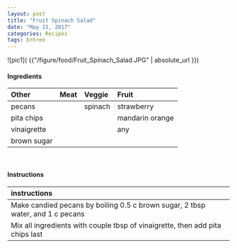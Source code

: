 ```yaml
---
layout: post
title: "Fruit Spinach Salad"
date: "May 15, 2017"
categories: Recipes
tags: Entree
---
```




![pic1]( {{"/figure/food/Fruit_Spinach_Salad.JPG" | absolute_url }})




#### Ingredients

<table class = "presenttab">
 <thead>
  <tr>
   <th style="text-align:left;"> Other </th>
   <th style="text-align:left;"> Meat </th>
   <th style="text-align:left;"> Veggie </th>
   <th style="text-align:left;"> Fruit </th>
  </tr>
 </thead>
<tbody>
  <tr>
   <td style="text-align:left;"> pecans </td>
   <td style="text-align:left;">  </td>
   <td style="text-align:left;"> spinach </td>
   <td style="text-align:left;"> strawberry </td>
  </tr>
  <tr>
   <td style="text-align:left;"> pita chips </td>
   <td style="text-align:left;">  </td>
   <td style="text-align:left;">  </td>
   <td style="text-align:left;"> mandarin orange </td>
  </tr>
  <tr>
   <td style="text-align:left;"> vinaigrette </td>
   <td style="text-align:left;">  </td>
   <td style="text-align:left;">  </td>
   <td style="text-align:left;"> any </td>
  </tr>
  <tr>
   <td style="text-align:left;"> brown sugar </td>
   <td style="text-align:left;">  </td>
   <td style="text-align:left;">  </td>
   <td style="text-align:left;">  </td>
  </tr>
</tbody>
</table>

<br>

#### Instructions

<table class = "presenttabnoh">
 <thead>
  <tr>
   <th style="text-align:left;"> instructions </th>
  </tr>
 </thead>
<tbody>
  <tr>
   <td style="text-align:left;"> Make candied pecans by boiling 0.5 c brown sugar, 2 tbsp water, and 1 c pecans </td>
  </tr>
  <tr>
   <td style="text-align:left;"> Mix all ingredients with couple tbsp of vinaigrette, then add pita chips last </td>
  </tr>
</tbody>
</table>

